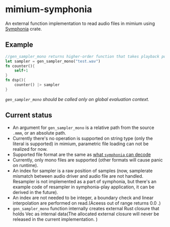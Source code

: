 # mimium-symphonia

An external function implementation to read audio files in mimium using [Symphonia](https://github.com/pdeljanov/Symphonia/) crate.

## Example

```rust
//gen_sampler_mono returns higher-order function that takes playback position in samples as an argument
let sampler = gen_sampler_mono("test.wav")
fn counter(){
    self+1
}
fn dsp(){
    counter() |> sampler
}
```

*`gen_sampler_mono` should be called only on global evaluation context.*

## Current status

- An argument for `gen_sampler_mono` is a relative path from the source `.mmm`, or an absolute path.
 - Currently there's no operation is supported on string type (only the literal is supported) in mimium, parametric file loading can not be realized for now.
- Supported file format are the same as [what `symphonia` can decode](https://github.com/pdeljanov/Symphonia?tab=readme-ov-file#codecs-decoders)
- Currently, only mono files are supported (other formats will cause panic on runtime).
- An index for sampler is a raw position of samples (now, samplerate mismatch between audio driver and audio file are not handled. Resampler is not implemented as a part of symphonia, but there's an example code of resampler in symphonia-play application, it can be derived in the future).
- An index are not needed to be integer, a boundary check and linear interpolation are performed on read.(Aceess out of range returns 0.0 .)
- `gen_sampler_mono` function internally creates external Rust closure that holds Vec as internal data(The allocated external closure will never be released in the current implementation. )